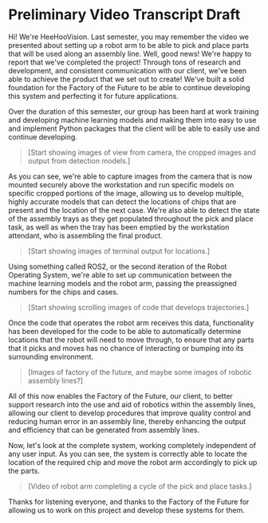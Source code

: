 # Preliminary Video Transcript Draft
<!--
	Author: @vkach
	Editor(s): @dau501
	Year: 2023
-->

Hi!
We're HeeHooVision.
Last semester, you may remember the video we presented about setting up a robot arm to be able to pick and place parts that will be used along an assembly line.
Well, good news! We're happy to report that we've completed the project!
Through tons of research and development, and consistent communication with our client, we've been able to achieve the product that we set out to create!
We've built a solid foundation for the Factory of the Future to be able to continue developing this system and perfecting it for future applications.

Over the duration of this semester, our group has been hard at work training and developing machine learning models and
making them into easy to use and implement Python packages that the client will be able to easily use and continue developing.

> [Start showing images of view from camera, the cropped images and output from detection models.]

As you can see, we're able to capture images from the camera that is now mounted securely above the workstation and
run specific models on specific cropped portions of the image, allowing us to develop multiple,
highly accurate models that can detect the locations of chips that are present and the location of the next case.
We're also able to detect the state of the assembly trays as they get populated throughout the pick and place task,
as well as when the tray has been emptied by the workstation attendant, who is assembling the final product.

> [Start showing images of terminal output for locations.]

Using something called ROS2, or the second iteration of the Robot Operating System,
we're able to set up communication between the machine learning models and the robot arm, passing the preassigned numbers for the chips and cases.

> [Start showing scrolling images of code that develops trajectories.]

Once the code that operates the robot arm receives this data,
functionality has been developed for the code to be able to automatically determine locations that the robot will need to move through,
to ensure that any parts that it picks and moves has no chance of interacting or bumping into its surrounding environment.

> [Images of factory of the future, and maybe some images of robotic assembly lines?]

All of this now enables the Factory of the Future, our client, to better support research into the use and aid of robotics within the assembly lines,
allowing our client to develop procedures that improve quality control and reducing human error in an assembly line,
thereby enhancing the output and efficiency that can be generated from assembly lines.

Now, let's look at the complete system, working completely independent of any user input.
As you can see, the system is correctly able to locate the location of the required chip and move the robot arm accordingly to pick up the parts.

> [Video of robot arm completing a cycle of the pick and place tasks.]

Thanks for listening everyone, and thanks to the Factory of the Future for allowing us to work on this project and develop these systems for them.
